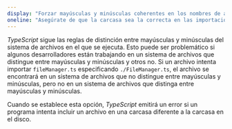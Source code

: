 ```yaml
---
display: "Forzar mayúsculas y minúsculas coherentes en los nombres de archivo"
oneline: "Asegúrate de que la carcasa sea la correcta en las importaciones."
---
```


*TypeScript* sigue las reglas de distinción entre mayúsculas y minúsculas del sistema de archivos en el que se ejecuta.
Esto puede ser problemático si algunos desarrolladores están trabajando en un sistema de archivos que distingue entre mayúsculas y minúsculas y otros no.
Si un archivo intenta importar `fileManager.ts` especificando `./FileManager.ts`, el archivo se encontrará en un sistema de archivos que no distingue entre mayúsculas y minúsculas, pero no en un sistema de archivos que distinga entre mayúsculas y minúsculas.

Cuando se establece esta opción, *TypeScript* emitirá un error si un programa intenta incluir un archivo en una carcasa diferente a la carcasa en el disco.
